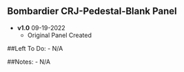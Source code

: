 ## Bombardier CRJ-Pedestal-Blank Panel
- **v1.0** 09-19-2022
    - Original Panel Created


##Left To Do:
    - N/A
	
##Notes:
    - N/A